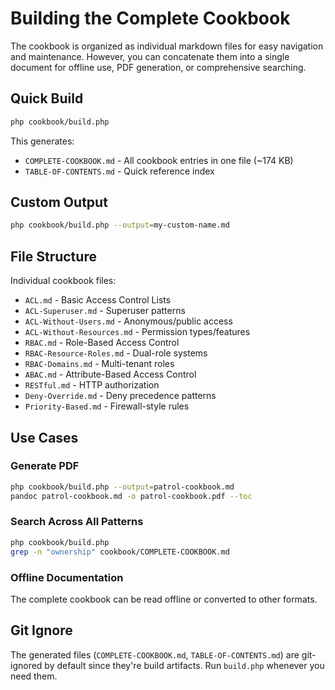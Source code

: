 # Building the Complete Cookbook

The cookbook is organized as individual markdown files for easy navigation and maintenance. However, you can concatenate them into a single document for offline use, PDF generation, or comprehensive searching.

## Quick Build

```bash
php cookbook/build.php
```

This generates:
- `COMPLETE-COOKBOOK.md` - All cookbook entries in one file (~174 KB)
- `TABLE-OF-CONTENTS.md` - Quick reference index

## Custom Output

```bash
php cookbook/build.php --output=my-custom-name.md
```

## File Structure

Individual cookbook files:
- `ACL.md` - Basic Access Control Lists
- `ACL-Superuser.md` - Superuser patterns
- `ACL-Without-Users.md` - Anonymous/public access
- `ACL-Without-Resources.md` - Permission types/features
- `RBAC.md` - Role-Based Access Control
- `RBAC-Resource-Roles.md` - Dual-role systems
- `RBAC-Domains.md` - Multi-tenant roles
- `ABAC.md` - Attribute-Based Access Control
- `RESTful.md` - HTTP authorization
- `Deny-Override.md` - Deny precedence patterns
- `Priority-Based.md` - Firewall-style rules

## Use Cases

### Generate PDF

```bash
php cookbook/build.php --output=patrol-cookbook.md
pandoc patrol-cookbook.md -o patrol-cookbook.pdf --toc
```

### Search Across All Patterns

```bash
php cookbook/build.php
grep -n "ownership" cookbook/COMPLETE-COOKBOOK.md
```

### Offline Documentation

The complete cookbook can be read offline or converted to other formats.

## Git Ignore

The generated files (`COMPLETE-COOKBOOK.md`, `TABLE-OF-CONTENTS.md`) are git-ignored by default since they're build artifacts. Run `build.php` whenever you need them.
